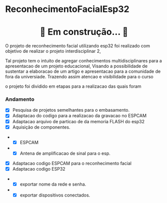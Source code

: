 # ReconhecimentoFacialEsp32
<h1 align="center"> 
	🚧 Em construção...  🚧
</h1>
O projeto de reconhecimento facial utilizando esp32 foi realizado com objetivo de realizar o projeto interdisciplinar 2,

Tal projeto tem o intuito de agregar conhecimentos multidisciplinares para a apresentacao de um projeto educacional, Visando a possibilidade de sustentar a elaboracao de um artigo e apresentacao para a comunidade de fora da universiade. Trazendo assim atencao e visibilidade para o curso 


o projeto foi dividido em etapas para a realizacao das quais foram
### Andamento
- [x] Pesquisa de projetos semelhantes para o embasamento. 
- [x] Adaptacao do codigo para a realizacao da gravacao no ESPCAM
- [x] Adaptacao arquivo de particao de da memoria FLASH do esp32
- [x] Aquisição de componentes.             
- - [x] ESPCAM
- - [x] Antena de amplificacao de sinal para o esp.
- [x] Adaptacao codigo ESPCAM para o reconhecimento facial
- [x] Adaptacao codigo ESP32
- - [x] exportar nome da rede e senha.
- - [x] exportar dispositivos conectados. 
